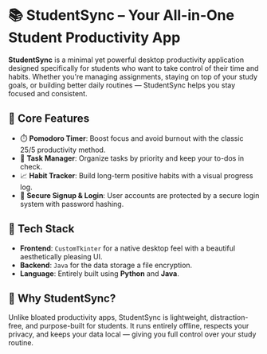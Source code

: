 
# 📚 StudentSync – Your All-in-One Student Productivity App

**StudentSync** is a minimal yet powerful desktop productivity application designed specifically for students who want to take control of their time and habits. Whether you're managing assignments, staying on top of your study goals, or building better daily routines — StudentSync helps you stay focused and consistent.

## 🎯 Core Features

- ⏱️ **Pomodoro Timer**: Boost focus and avoid burnout with the classic 25/5 productivity method.
- 📝 **Task Manager**: Organize tasks by priority and keep your to-dos in check.
- 📈 **Habit Tracker**: Build long-term positive habits with a visual progress log.
- 🔐 **Secure Signup & Login**: User accounts are protected by a secure login system with password hashing.

## 🔧 Tech Stack

- **Frontend**: `CustomTkinter` for a native desktop feel with a beautiful aesthetically pleasing UI. 
- **Backend**: `Java` for the data storage a file encryption.  
- **Language**: Entirely built using **Python** and **Java**.

## 🚀 Why StudentSync?

Unlike bloated productivity apps, StudentSync is lightweight, distraction-free, and purpose-built for students. It runs entirely offline, respects your privacy, and keeps your data local — giving you full control over your study routine.
